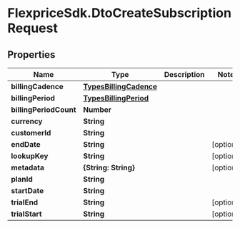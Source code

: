 # FlexpriceSdk.DtoCreateSubscriptionRequest

## Properties

Name | Type | Description | Notes
------------ | ------------- | ------------- | -------------
**billingCadence** | [**TypesBillingCadence**](TypesBillingCadence.md) |  | 
**billingPeriod** | [**TypesBillingPeriod**](TypesBillingPeriod.md) |  | 
**billingPeriodCount** | **Number** |  | 
**currency** | **String** |  | 
**customerId** | **String** |  | 
**endDate** | **String** |  | [optional] 
**lookupKey** | **String** |  | [optional] 
**metadata** | **{String: String}** |  | [optional] 
**planId** | **String** |  | 
**startDate** | **String** |  | 
**trialEnd** | **String** |  | [optional] 
**trialStart** | **String** |  | [optional] 



